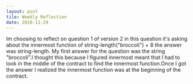 ```yaml
---
layout: post
tile: Weekly Reflection
date: 2018-11-29
---
```


Im choosing to reflect  on question 1 of version 2 in this question it's asking about the innermost function of string-length("broccoli") + 8 
the answer was string-length. My first answer for the question was the string "broccoli".I thought this because I figured  innermost meant that I had to look in the middle  of the contract to find the innermost function.Once I got the answer I realized the  innermost function was at the beginning of the contract.
